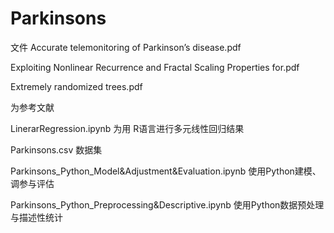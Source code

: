 # Parkinsons

文件
Accurate telemonitoring of Parkinson’s disease.pdf

Exploiting Nonlinear Recurrence and Fractal Scaling Properties for.pdf

Extremely randomized trees.pdf

为参考文献

LinerarRegression.ipynb 为用 R语言进行多元线性回归结果

Parkinsons.csv 数据集

Parkinsons_Python_Model&Adjustment&Evaluation.ipynb 使用Python建模、调参与评估

Parkinsons_Python_Preprocessing&Descriptive.ipynb 使用Python数据预处理与描述性统计
